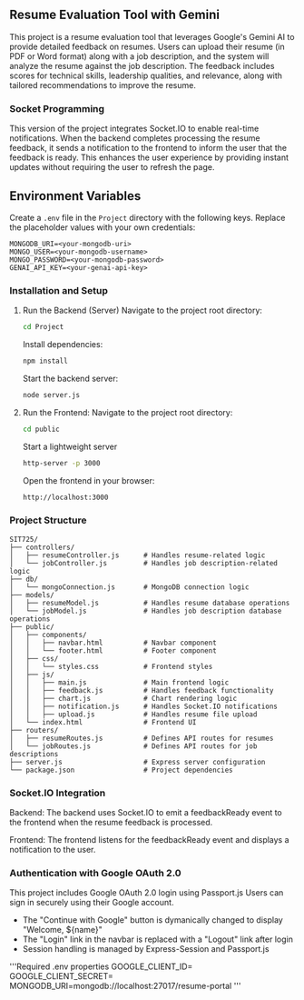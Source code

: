 ## Resume Evaluation Tool with Gemini

This project is a resume evaluation tool that leverages Google's Gemini AI to provide detailed feedback on resumes. Users can upload their resume (in PDF or Word format) along with a job description, and the system will analyze the resume against the job description. The feedback includes scores for technical skills, leadership qualities, and relevance, along with tailored recommendations to improve the resume.

### Socket Programming

This version of the project integrates Socket.IO to enable real-time notifications. When the backend completes processing the resume feedback, it sends a notification to the frontend to inform the user that the feedback is ready. This enhances the user experience by providing instant updates without requiring the user to refresh the page.

## Environment Variables

Create a `.env` file in the `Project` directory with the following keys. Replace the placeholder values with your own credentials:

```properties
MONGODB_URI=<your-mongodb-uri>
MONGO_USER=<your-mongodb-username>
MONGO_PASSWORD=<your-mongodb-password>
GENAI_API_KEY=<your-genai-api-key>
```

### Installation and Setup

1. Run the Backend (Server)
   Navigate to the project root directory:

   ```bash
   cd Project
   ```

   Install dependencies:

   ```bash
   npm install
   ```

   Start the backend server:

   ```bash
   node server.js
   ```

2. Run the Frontend:
   Navigate to the project root directory:

   ```bash
   cd public
   ```

   Start a lightweight server

   ```bash
   http-server -p 3000
   ```

   Open the frontend in your browser:

   ```bash
   http://localhost:3000
   ```

### Project Structure

```
SIT725/
├── controllers/
│   ├── resumeController.js      # Handles resume-related logic
│   └── jobController.js         # Handles job description-related logic
├── db/
│   └── mongoConnection.js       # MongoDB connection logic
├── models/
│   ├── resumeModel.js           # Handles resume database operations
│   └── jobModel.js              # Handles job description database operations
├── public/
│   ├── components/
│   │   ├── navbar.html          # Navbar component
│   │   └── footer.html          # Footer component
│   ├── css/
│   │   └── styles.css           # Frontend styles
│   ├── js/
│   │   ├── main.js              # Main frontend logic
│   │   ├── feedback.js          # Handles feedback functionality
│   │   ├── chart.js             # Chart rendering logic
│   │   ├── notification.js      # Handles Socket.IO notifications
│   │   ├── upload.js            # Handles resume file upload
│   └── index.html               # Frontend UI
├── routers/
│   ├── resumeRoutes.js          # Defines API routes for resumes
│   └── jobRoutes.js             # Defines API routes for job descriptions
├── server.js                    # Express server configuration
└── package.json                 # Project dependencies

```

### Socket.IO Integration

Backend: The backend uses Socket.IO to emit a feedbackReady event to the frontend when the resume feedback is processed.

Frontend: The frontend listens for the feedbackReady event and displays a notification to the user.


### Authentication with Google OAuth 2.0

This project includes Google OAuth 2.0 login using Passport.js Users can sign in securely using their Google account.

- The "Continue with Google" button is dymanically changed to display "Welcome, ${name}"
- The "Login" link in the navbar is replaced with a "Logout" link after login
- Session handling is managed by Express-Session and Passport.js

'''Required .env properties
GOOGLE_CLIENT_ID=<your-google-client-id>
GOOGLE_CLIENT_SECRET=<your-google-client-secret>
MONGODB_URI=mongodb://localhost:27017/resume-portal
'''